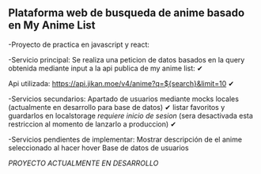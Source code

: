 ## Plataforma web de busqueda de anime basado en My Anime List 

-Proyecto de practica en javascript y react:

-Servicio principal: 
   Se realiza una peticion de datos basados en la query obtenida mediante input a la api publica de my anime list: ✔

   Api utilizada: https://api.jikan.moe/v4/anime?q=${search}&limit=10 ✔

-Servicios secundarios: 
  Apartado de usuarios mediante mocks locales (actualmente en desarrollo para base de datos) ✔
  listar favoritos y guardarlos en localstorage *requiere inicio de sesion* (sera desactivada esta restriccion al momento de lanzarlo a produccion) ✔

-Servicios pendientes de implementar: 
  Mostrar descripción de el anime seleccionado al hacer hover 
  Base de datos de usuarios 



   *PROYECTO ACTUALMENTE EN DESARROLLO* 
 




